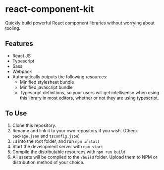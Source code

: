 # react-component-kit

Quickly build powerful React component libraries without worrying about tooling.

## Features
- React JS
- Typescript
- Sass
- Webpack
- Automatically outputs the following resources:
    - Minified stylesheet bundle
    - Minified javascript bundle
    - Typescript definitions, so your users will get intellisense when using this library in most editors, whether or not they are using typescript.

## To Use
1. Clone this repository. 
2. Rename and link it to your own repository if you wish. (Check `package.json` and `tsconfig.json`)
3. `cd` into the root folder, and run `npm install`
4. Start the development server with `npm start`
5. Compile the distributable resources with `npm run build`
6. All assets will be compiled to the `/build` folder. Upload them to NPM or distribution method of your choice.